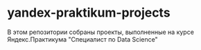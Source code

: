 # yandex-praktikum-projects
В этом репозитории собраны проекты, выполненные на курсе Яндекс.Практикума "Специалист по Data Science"

